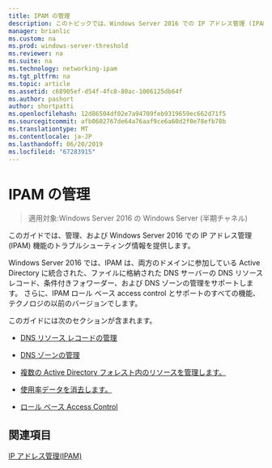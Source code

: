 ```yaml
---
title: IPAM の管理
description: このトピックでは、Windows Server 2016 での IP アドレス管理 (IPAM) の管理ガイドの一部です。
manager: brianlic
ms.custom: na
ms.prod: windows-server-threshold
ms.reviewer: na
ms.suite: na
ms.technology: networking-ipam
ms.tgt_pltfrm: na
ms.topic: article
ms.assetid: c68905ef-d54f-4fc8-80ac-1006125db64f
ms.author: pashort
author: shortpatti
ms.openlocfilehash: 12d86504df02e7a94709feb9319659ec662d71f5
ms.sourcegitcommit: afb0602767de64a76aaf9ce6a60d2f0e78efb78b
ms.translationtype: MT
ms.contentlocale: ja-JP
ms.lasthandoff: 06/20/2019
ms.locfileid: "67283915"
---
```

# <a name="manage-ipam"></a>IPAM の管理

>適用対象:Windows Server 2016 の Windows Server (半期チャネル)

このガイドでは、管理、および Windows Server 2016 での IP アドレス管理 (IPAM) 機能のトラブルシューティング情報を提供します。  
  
Windows Server 2016 では、IPAM は、両方のドメインに参加している Active Directory に統合された、ファイルに格納された DNS サーバーの DNS リソース レコード、条件付きフォワーダー、および DNS ゾーンの管理をサポートします。 さらに、IPAM ロール ベース access control とサポートのすべての機能、テクノロジの以前のバージョンでします。  
  
このガイドには次のセクションが含まれます。  
  
-   [DNS リソース レコードの管理](../../technologies/ipam/DNS-Resource-Record-Management.md)  
  
-   [DNS ゾーンの管理](../../technologies/ipam/DNS-Zone-Management.md)  
  
-   [複数の Active Directory フォレスト内のリソースを管理します。](../../technologies/ipam/Manage-Resources-in-Multiple-Active-Directory-Forests.md)  
  
-  [使用率データを消去します。](../../technologies/ipam/Purge-Utilization-Data.md)  
  
-   [ロール ベース Access Control](../../technologies/ipam/Role-based-Access-Control.md)  
  
## <a name="see-also"></a>関連項目  
[IP アドレス管理&#40;IPAM&#41;](IP-Address-Management--IPAM-.md)  
  


